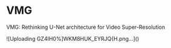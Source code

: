 # VMG
VMG: Rethinking U-Net architecture for Video Super-Resolution

![Uploading GZ4IH0%]WKM8HUK_EYRJQ{H.png…]()

